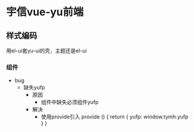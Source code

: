 # 宇信vue-yu前端

## 样式编码

用el-ui套yu-ui的壳，主题还是el-ui

### 组件

- bug
  - 缺失yufp
    - 原因
      - 组件中缺失必须组件yufp
    - 解决
      - 使用provide引入 provide () { return { yufp: window.tymh.yufp } }
